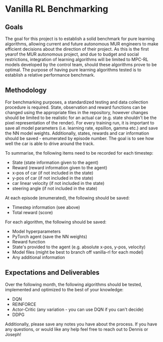 # Vanilla RL Benchmarking
## Goals
The goal for this project is to establish a solid benchmark for pure learning algorithms, allowing current and future autonomous MUR engineers to make efficient decisions about the direction of their project. As this is the first yearof the MUR autonomous project, and due to budget and social restrictions, integration of learning algorithms will be limited to MPC-RL models developed by the control team, should these algorithms prove to be optimal. The purpose of having pure learning algorithms tested is to establish a relative performance benchmark.

## Methodology
For benchmarking purposes, a standardized testing and data collection procedure is required. State, observation and reward functions can be changed using the appropriate files in the repository, however changes should be limited to be realistic for an actual car (e.g. state shouldn't be the pixel representation of the render). For every training run, it is important to save all model parameters (i.e. learning rate, epsillon, gamma etc.) and save the NN model weights. Additionally, states, rewards and car information should be saved - enumerated by episode number. The goal is to see how well the car is able to drive around the track.

To summarise, the following items need to be recorded for each timestep:
- State (state information given to the agent)
- Reward (reward information given to the agent)
- x-pos of car (if not included in the state)
- y-pos of car (if not included in the state)
- car linear velocity (if not included in the state)
- steering angle (if not included in the state)

At each episode (enumerated), the following should be saved:
- Timestep information (see above)
- Total reward (score)

For each algorithm, the following should be saved:
- Model hyperparameters
- PyTorch agent (save the NN weights)
- Reward function
- State's provided to the agent (e.g. absolute x-pos, y-pos, velocity)
- Model files (might be best to branch off vanilla-rl for each model)
- Any additional information

## Expectations and Deliverables
Over the following month, the following algorithms should be tested, implemented and optimized to the best of your knowledge:
- DQN
- REINFORCE
- Actor-Critic (any variation - you can use DQN if you can't decide)
- DDPG

Additionally, please save any notes you have about the process. If you have any questions, or would like any help feel free to reach out to Dennis or Joseph! 

